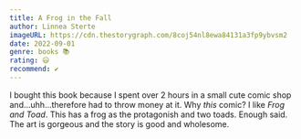 ```yaml
---
title: A Frog in the Fall
author: Linnea Sterte
imageURL: https://cdn.thestorygraph.com/8coj54nl8ewa84131a3fp9ybvsm2
date: 2022-09-01
genre: books 📚
rating: 😃
recommend: ✔️
---
```


I bought this book because I spent over 2 hours in a small cute comic shop and...uhh...therefore had to throw money at it. Why *this* comic? I like *Frog and Toad*. This has a frog as the protagonish and two toads. Enough said. The art is gorgeous and the story is good and wholesome. 